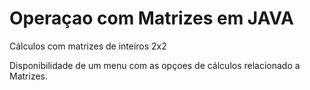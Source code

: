 # Operaçao com Matrizes em JAVA
Cálculos com matrizes de inteiros 2x2

Disponibilidade de um menu com as opçoes de cálculos relacionado a Matrizes.
